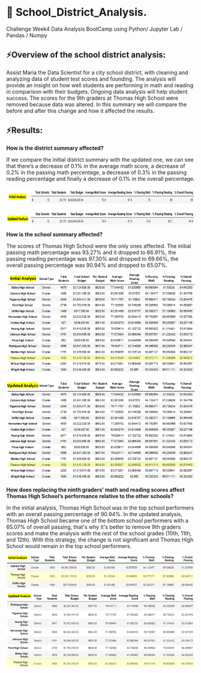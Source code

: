 # 🚀 School_District_Analysis.
Challenge Week4 Data Analysis BootCamp using Python/ Jupyter Lab / Pandas / Numpy
## ⚡Overview of the school district analysis: 
Assist Maria the Data Scientist for a city school district, with cleaning and analyzing data of student test scores and founding. The analysis will provide an insight on how well students are performing in math and reading in comparison with their budgets. Ongoing data analysis will help student success.
The scores for the 9th graders at Thomas High School were removed because data was altered. In this summary we will compare the before and after this change and how it affected the results.
## ⚡Results:
**How is the district summary affected?**

If we compare the initial district summary with the updated one, we can see that there’s a decrease of 0.1% in the average math score, a decrease of 0.2% in the passing math percentage, a decrease of 0.3% in the passing reading percentage and finally a decrease of 0.1% in the overall percentage.

<img src="https://github.com/annarochav/School_District_Analysis/blob/main/Resources/district_summary.png" width="800" height="100" /> 

**How is the school summary affected?**

The scores of Thomas High School were the only ones affected. The initial passing math percentage was 93.27% and it dropped to 66.91%, the passing reading percentage was 97.30% and dropped to 69.66%, the overall passing percentage was 90.94% and dropped to 65.07%. 

<img src="https://github.com/annarochav/School_District_Analysis/blob/main/Resources/school_summary.png" width="550" height="550" />

**How does replacing the ninth graders’ math and reading scores affect Thomas High School’s performance relative to the other schools?**

In the initial analysis, Thomas High School was in the top school performers with an overall passing percentage of 90.94%. In the updated analysis, Thomas High School became one of the bottom school performers with a 65.07% of overall passing, that's why it's better to remove 9th graders scores and make the analysis with the rest of the school grades (10th, 11th, and 12th). With this strategy, the change is not significant and Thomas High School would remain in the top school performers.

<img src="Resources/ninth_graders_math_and_reading_scores.png" width="600" height="300" />
